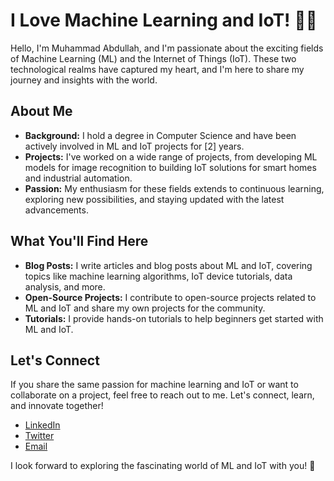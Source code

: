 # I Love Machine Learning and IoT! 🤖💡

Hello, I'm Muhammad Abdullah, and I'm passionate about the exciting fields of Machine Learning (ML) and the Internet of Things (IoT). These two technological realms have captured my heart, and I'm here to share my journey and insights with the world.

## About Me

- **Background:** I hold a degree in Computer Science and have been actively involved in ML and IoT projects for [2] years.
- **Projects:** I've worked on a wide range of projects, from developing ML models for image recognition to building IoT solutions for smart homes and industrial automation.
- **Passion:** My enthusiasm for these fields extends to continuous learning, exploring new possibilities, and staying updated with the latest advancements.

## What You'll Find Here

- **Blog Posts:** I write articles and blog posts about ML and IoT, covering topics like machine learning algorithms, IoT device tutorials, data analysis, and more.
- **Open-Source Projects:** I contribute to open-source projects related to ML and IoT and share my own projects for the community.
- **Tutorials:** I provide hands-on tutorials to help beginners get started with ML and IoT.

## Let's Connect

If you share the same passion for machine learning and IoT or want to collaborate on a project, feel free to reach out to me. Let's connect, learn, and innovate together!

- [LinkedIn](https://www.linkedin.com/in/muhammadabdullahcs/)
- [Twitter](https://twitter.com/yourhandle)
- [Email](abdullahcsit1@gmail.com)

I look forward to exploring the fascinating world of ML and IoT with you! 🚀

